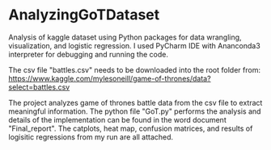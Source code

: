 # AnalyzingGoTDataset
Analysis of kaggle dataset using Python packages for data wrangling, visualization, and logistic regression. I used PyCharm IDE with Ananconda3 interpreter for debugging and running the code.

The csv file "battles.csv" needs to be downloaded into the root folder from: https://www.kaggle.com/mylesoneill/game-of-thrones/data?select=battles.csv

The project analyzes game of thrones battle data from the csv file to extract meaningful information. The python file "GoT.py" performs the analysis and details of the implementation can be found in the word document "Final_report". The catplots, heat map, confusion matrices, and results of logisitic regressions from my run are all attached.

